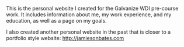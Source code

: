 This is the personal website I created for the Galvanize WDI pre-course work. It includes information about me, my work experience, and my education, as well as a page on my goals.

I also created another personal website in the past that is closer to a portfolio style website: http://jamiesonbates.com
